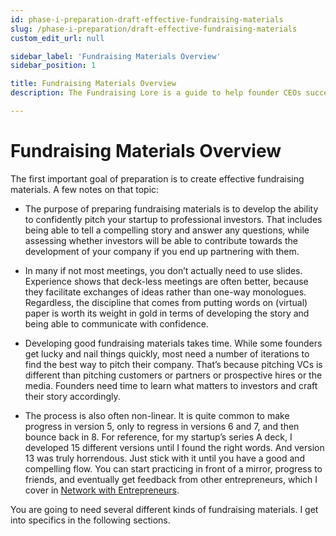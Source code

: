 ```yaml
---
id: phase-i-preparation-draft-effective-fundraising-materials
slug: /phase-i-preparation/draft-effective-fundraising-materials
custom_edit_url: null

sidebar_label: 'Fundraising Materials Overview'
sidebar_position: 1

title: Fundraising Materials Overview
description: The Fundraising Lore is a guide to help founder CEOs successfully raise early-stage VC financing from Silicon Valley investors.

---
```


# Fundraising Materials Overview

The first important goal of preparation is to create effective fundraising materials. A few notes on that topic:

* The purpose of preparing fundraising materials is to develop the ability to confidently pitch your startup to professional investors. That includes being able to tell a compelling story and answer any questions, while assessing whether investors will be able to contribute towards the development of your company if you end up partnering with them.

* In many if not most meetings, you don’t actually need to use slides. Experience shows that deck-less meetings are often better, because they facilitate exchanges of ideas rather than one-way monologues. Regardless, the discipline that comes from putting words on (virtual) paper is worth its weight in gold in terms of developing the story and being able to communicate with confidence.

* Developing good fundraising materials takes time. While some founders get lucky and nail things quickly, most need a number of iterations to find the best way to pitch their company. That’s because pitching VCs is different than pitching customers or partners or prospective hires or the media. Founders need time to learn what matters to investors and craft their story accordingly. 

* The process is also often non-linear. It is quite common to make progress in version 5, only to regress in versions 6 and 7, and then bounce back in 8. For reference, for my startup’s series A deck, I developed 15 different versions until I found the right words. And version 13 was truly horrendous. Just stick with it until you have a good and compelling flow. You can start practicing in front of a mirror, progress to friends, and eventually get feedback from other entrepreneurs, which I cover in [Network with Entrepreneurs](/phase-i-preparation/network-with-vc-backed-entrepreneurs/why-network).

You are going to need several different kinds of fundraising materials. I get into specifics in the following sections.